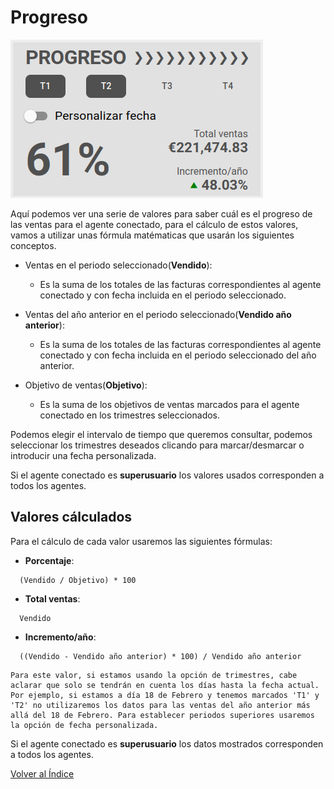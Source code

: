 # Progreso

![Agenda](./img/progreso.png)

Aquí podemos ver una serie de valores para saber cuál es el progreso de las ventas para el agente conectado, para el cálculo de estos valores, vamos a utilizar unas fórmula matématicas que usarán los siguientes conceptos.

* Ventas en el periodo seleccionado(**Vendido**): 
  - Es la suma de los totales de las facturas correspondientes al agente conectado y con fecha incluida en el periodo seleccionado.

* Ventas del año anterior en el periodo seleccionado(**Vendido año anterior**):
  - Es la suma de los totales de las facturas correspondientes al agente conectado y con fecha incluida en el periodo seleccionado del año anterior.

* Objetivo de ventas(**Objetivo**):
  - Es la suma de los objetivos de ventas marcados para el agente conectado en los trimestres seleccionados. 

Podemos elegir el intervalo de tiempo que queremos consultar, podemos seleccionar los trimestres deseados clicando para marcar/desmarcar o introducir una fecha personalizada.

Si el agente conectado es **superusuario** los valores usados corresponden a todos los agentes.  


## Valores cálculados

Para el cálculo de cada valor usaremos las siguientes fórmulas:

* **Porcentaje**:
``` xls
  (Vendido / Objetivo) * 100
```
  


* **Total ventas**:
``` xls
  Vendido
```

* **Incremento/año**:
``` xls
  ((Vendido - Vendido año anterior) * 100) / Vendido año anterior
```
``` 
Para este valor, si estamos usando la opción de trimestres, cabe aclarar que solo se tendrán en cuenta los días hasta la fecha actual. Por ejemplo, si estamos a día 18 de Febrero y tenemos marcados 'T1' y 'T2' no utilizaremos los datos para las ventas del año anterior más allá del 18 de Febrero. Para establecer periodos superiores usaremos la opción de fecha personalizada.
``` 

Si el agente conectado es **superusuario** los datos mostrados corresponden a todos los agentes.

[Volver al Índice](./index.md)